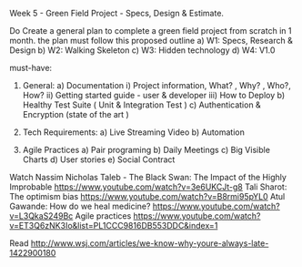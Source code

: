 Week 5 - Green Field Project -  Specs,  Design & Estimate.

Do
Create a general plan to complete a green field project from scratch in 1 month. the plan must follow this proposed outline 
a) W1: Specs,  Research & Design
b) W2: Walking Skeleton
c) W3: Hidden technology
d) W4: V1.0 

must-have:
1) General:
a) Documentation
i) Project information, What? , Why? , Who?, How?
ii) Getting started guide - user & developer
iii) How to Deploy
b) Healthy Test Suite ( Unit & Integration Test ) 
c) Authentication & Encryption  (state of the art ) 
2) Tech Requirements:
a) Live Streaming Video
b) Automation

 
3) Agile Practices
a) Pair programing
b) Daily Meetings
c) Big Visible Charts
d) User stories
e) Social Contract


Watch
Nassim Nicholas Taleb - The Black Swan: The Impact of the Highly Improbable https://www.youtube.com/watch?v=3e6UKCJt-g8 
Tali Sharot: The optimism bias https://www.youtube.com/watch?v=B8rmi95pYL0 
Atul Gawande: How do we heal medicine? https://www.youtube.com/watch?v=L3QkaS249Bc 
Agile practices https://www.youtube.com/watch?v=ET3Q6zNK3Io&list=PL1CCC9816DB553DDC&index=1 

Read
http://www.wsj.com/articles/we-know-why-youre-always-late-1422900180 

